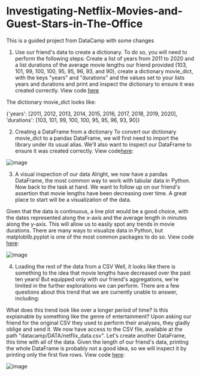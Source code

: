 # Investigating-Netflix-Movies-and-Guest-Stars-in-The-Office
This is a guided project from DataCamp with some changes


1. Use our friend's data to create a dictionary. To do so, you will need to perform the following steps: Create a list of years from 2011 to 2020 and a list durations of the average movie lengths our friend provided (103, 101, 99, 100, 100, 95, 95, 96, 93, and 90), create a dictionary movie_dict, with the keys "years" and "durations" and the values set to your lists years and durations and print and inspect the dictionary to ensure it was created correctly. View code [here](coding/create_dict)

The dictionary movie_dict looks like:

{'years': [2011, 2012, 2013, 2014, 2015, 2016, 2017, 2018, 2019, 2020],
 'durations': [103, 101, 99, 100, 100, 95, 95, 96, 93, 90]}

2. Creating a DataFrame from a dictionary
To convert our dictionary movie_dict to a pandas DataFrame, we will first need to import the library under its usual alias. We'll also want to inspect our DataFrame to ensure it was created correctly. View code[here](coding/create_df):

![image](https://user-images.githubusercontent.com/53232113/170366165-66bbebff-fe09-48e7-8605-4108233a7b8a.png)

3. A visual inspection of our data
Alright, we now have a pandas DataFrame, the most common way to work with tabular data in Python. Now back to the task at hand. We want to follow up on our friend's assertion that movie lengths have been decreasing over time. A great place to start will be a visualization of the data.

Given that the data is continuous, a line plot would be a good choice, with the dates represented along the x-axis and the average length in minutes along the y-axis. This will allow us to easily spot any trends in movie durations. There are many ways to visualize data in Python, but matploblib.pyplot is one of the most common packages to do so. View code [here](coding/visual_inspection):

![image](https://user-images.githubusercontent.com/53232113/170365285-2e04f716-1148-410a-9de8-b970fce13c88.png)

4. Loading the rest of the data from a CSV
Well, it looks like there is something to the idea that movie lengths have decreased over the past ten years! But equipped only with our friend's aggregations, we're limited in the further explorations we can perform. There are a few questions about this trend that we are currently unable to answer, including:

What does this trend look like over a longer period of time?
Is this explainable by something like the genre of entertainment?
Upon asking our friend for the original CSV they used to perform their analyses, they gladly oblige and send it. We now have access to the CSV file, available at the path "datacamp/DATA/netflix_data.csv". Let's create another DataFrame, this time with all of the data. Given the length of our friend's data, printing the whole DataFrame is probably not a good idea, so we will inspect it by printing only the first five rows. View code [here](coding/load_csv):

 
![image](https://user-images.githubusercontent.com/53232113/170372373-43702ba6-a33c-48f2-a1cb-b0139e94578e.png)

